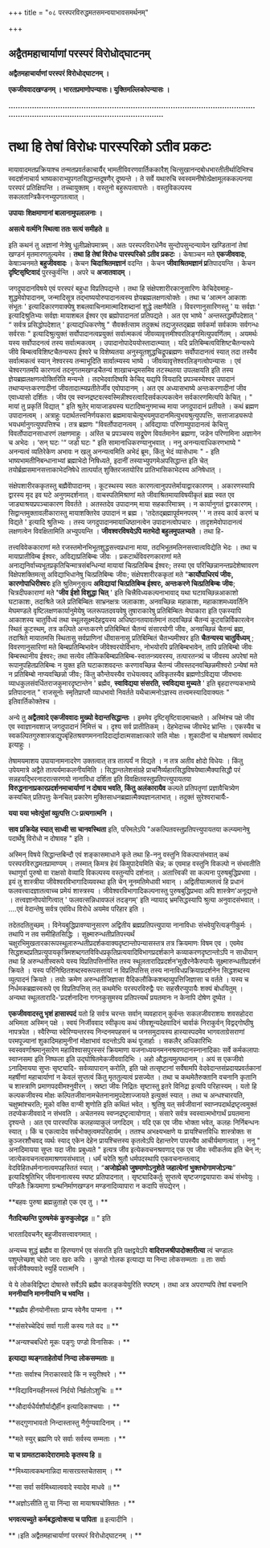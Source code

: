 +++
title = "०८ परस्परविरुद्धमतसमन्वयाभावसमर्थनम्"

+++


## अद्वैतमहाचार्याणां परस्परं विरोधोद्घाटनम्

**अद्वैतमहाचार्याणां परस्परं विरोधोद्घाटनम् ।**

 

**एकजीववादखण्डनम् । भारतप्रमाणोपन्यासः। युक्तिमल्लिकोपन्यासः ।**

**………………………………………………………………………………………………………………………………………………………**

 

# तथा हि तेषां विरोधः पारस्परिको ऽतीव प्रकटः

मायावादमतप्रक्रियाश्च तन्मतप्रवर्तकाचार्यैर् भामतीविवरणवार्तिककारैश् चित्सुखानन्दबोधभारतीतीर्थादिभिश्च स्वदर्शनाचार्य भाष्यकाराभ्युपगतसिद्धान्तदूषणैर् दूष्यन्ते । ते सर्वे यथारुचि स्वस्वमनीषोत्प्रेक्षामूलककल्पनया परस्परं प्रतिक्षिपन्ति । तच्चायुक्तम् । वस्तुनो बहुरूपत्वापत्तेः । वस्तुविकल्पस्य सकलतान्त्रिकैरनभ्युपगतत्वात् ।

**उपायाः शिक्षमाणानां बालानामुपलालनाः ।**

**असत्ये वर्त्मनि स्थित्वा ततः सत्यं समीहते ॥**

इति कथनं तु अज्ञानां नेत्रेषु धूलीप्रक्षेपमात्रम् । अतः परस्परविराधेनैव सुन्दोपसुन्दन्यायेन खण्डितानां तेषां खण्डनं मृतमारणतुल्यमेव । **तथा हि तेषां विरोधः पारस्परिको ऽतीव प्रकटः** । केषाञ्चन मते **एकजीववादः**, केषाञ्चनमते **बहुजीववादः** । केचन **चिदाश्रितमज्ञानं** वदन्ति । केचन **जीवाश्रितमज्ञानं प्र**तिपादयन्ति । केचन **दृष्टिसृष्टिवादं** पुरस्कुर्वन्ति । अपरे च **अजातवादम्** ।

जगदुपादानविषये एवं परस्परं बहुधा विप्रतिपद्यन्ते । तथा हि संक्षेपशारीरकानुसारिणः केचिदेवमाहुः- शुद्धमेवोपादानम्, जन्मादिसूत्र तद्भाष्ययोरुपादानत्वस्य ज्ञेयब्रह्मलक्षणत्वोक्तेः । तथा च ‘आत्मन आकाशः संभूतः ' इत्यादिकारणवाक्येषु शबलवाचिनामात्मादिशब्दानां शुद्धे लक्षणैवेति । विवरणानुसारिणस्तु ' यः सर्वज्ञः ' इत्यादिश्रुतिभ्यः सर्वज्ञः मायाशबल ईश्वर एव ब्रह्मोपादानतां प्रतिपद्यते । अत एव भाष्ये ' अन्तस्तद्धर्मोपदेशात् ' “ सर्वत्र प्रसिद्धोपदेशात् ' इत्याद्यधिकरणेषु " सैवर्क्तत्साम तदुक्त्थं तद्यजुस्तद्ब्रह्म सर्वकर्मा सर्वकामः सर्वगन्धः सर्वरसः " इत्यादिश्रुत्युक्तं सर्वोपादानत्वप्रयुक्तं सर्वात्मकत्वं जीवव्यावृत्तमीश्वरलिङ्गमित्युपवर्णितम् । अयमर्थः यस्य सर्वोपादनत्वं तस्य सर्वात्मकत्वम् । उपादानोपादेययोस्तादात्म्यात् । यदि प्रतिबिम्बत्वविशिष्टचैतन्यरूपे जीवे बिम्बत्वविशिष्टचैतन्यरूप ईश्वरे च विशेष्यतया अनुस्यूतशुद्धचिद्रूपब्रह्मणः सर्वोपादानत्वं स्यात् तदा तस्यैव सर्वात्मकत्वं स्यान् नेश्वरस्य तन्माभूदिति सार्वात्म्यस्य भाष्ये । जीवव्यावृत्तेश्वरलिङ्गत्वोपन्यासः । एवं चेश्वरगतमपि कारणत्वं तदनुगतमखण्डचैतन्यं शाखाचन्द्रमसमिव तटस्थतया उपलक्षयति इति तस्य ज्ञेयब्रह्मलक्षणत्वोक्तिरिति मन्यन्ते । तदभेदवादिष्वपि केचिद् यद्यपि वियदादि प्रपञ्चस्येश्वर उपादानं तथाप्यन्तःकरणादीनां जीवतादात्म्यप्रतीतेर्जीव एवोपादानम् । अत एव अध्यासभाष्ये अन्तःकरणादीनां जीव एवाध्यासो दर्शितः । जीव एव स्वप्नद्रष्टवत्स्वस्मिन्नीश्वरत्वादिसर्वकल्पकत्वेन सर्वकारणमित्यपि केचित् । " मायां तु प्रकृतिं विद्यात् " इति श्रुतेर् मायाजाड्यस्य घटादिष्वनुगमाच्च माया जगदुपादानं प्रतीयते । कथं ब्रह्मण उपादानत्वम् । अत्राहुः पदार्थतत्त्वनिर्णयकारा ब्रह्ममायाचेत्युभयमुपादानमित्युभयश्रुत्युपपत्तिः, सत्ताजाड्यरूपो भयधर्मानुगत्युपपत्तिश्च । तत्र ब्रह्मणः "विवर्तोपादानत्वम् । अविद्यायाः परिणाम्युपादानत्वं केचित्तु विवर्तोपादानसाधारणं लक्षणमाहुः । अस्ति च प्रपञ्चस्य सद्रूपेण विवर्तमानेन ब्रह्मणा, जडेन परिणामिना अज्ञानेन च अभेदः । ‘सन् घटः '“ जडो घटः " इति सामानाधिकरण्यानुभवात् । ननु अनन्यत्वाधिकरणभाष्ये " अनन्यत्वं व्यतिरेकेण अभावः न खलु अनन्यत्वमिति अभेदं ब्रूमः, किंतु भेदं व्यासेधामः " - इति भाष्यभामतीनिबन्धानाभ्यां ब्रह्माभेदो निषिध्यते, इदानीं तस्याभ्युपगमेअपसिद्धान्त इति चेत् तयोर्ब्रह्मसमानसत्ताकाभेदनिषेधे तात्पर्यात् शुक्तिरजतयोरिव प्रातिभासिकाभेदस्य अनिषेधात् ।

संक्षेपशारीरककृतस्तु बह्मैवेोपादानम् । कूटस्थस्य स्वतः कारणत्वानुपपत्तेर्मायाद्वारकारणम् । अकारणस्यापि द्वारस्य मृद इव घटे अनुगमदर्शनात् । वाचस्पतिमिश्राणां मते जीवाश्रितमायाविषयीकृतं ब्रह्म स्वत एव जाड्याश्रयप्रपञ्चाकारण विवर्तते । अतस्तदेव उपादानम् माया सहकारिमात्रम् । न कार्यानुगतं द्वारकारणम् । सिद्वान्तमुक्तावलीकारास्तु मायाशक्तिरेव उपादानं न ब्रह्म । 'तदेतद्ब्रह्मापूर्वमनपरम् ' ' न तस्य कार्य करणं च विद्यते ' इत्यादि श्रुतिभ्यः । तस्य जगदुपादानमायाधिष्ठानत्वेन उपादानत्वोपचारः । तादृशमेवोपादानत्वं लक्षणत्वेन विवक्षितामिति अभ्युपयन्ति । **जीवश्वरविषयेऽपि मतभेदो बहुलमुपलभ्यते** । तथा हि-

तत्त्वविवेककाराणां मते रजस्तमोनभिभूतशुद्धसत्त्वप्रधाना माया, तदभिभूतमलिनसत्त्वात्वविद्येति भेदः । तथा च मायाप्रातीविम्ब ईश्वरः, अविद्याप्रतिबिम्बः जीवः । प्रकटार्थविवरणकाराणां मते अनाद्यनिर्वाच्यभूतप्रकृतिचिन्मात्रसंबन्धिन्यां मायायां चित्प्रतिबिम्ब ईश्वरः; तस्या एव परिच्छिन्नानन्तप्रदेशेष्वावरण विक्षेपशक्तिमत्सु अविद्याभिधानेषु चित्प्रतिबिम्बः जीवः; संक्षेपशारीरककृतां मते "**कार्योपाधिरयं जीवः, कारणोपाधिरीश्वरः** इति श्रुतिमनुसृत्य **अविद्यायां चित्प्रतिबिम्ब ईश्वरः, अन्तःकरणे चित्प्रतिबिम्बः जीवः**; चित्रदीपकाराणां मते **'जीव ईशो विशुद्धा चित्** ' इति चित्त्रैविध्यकल्पनाभावाद् यथा घटावच्छिन्नआकाशो घटाकाशः, तदाश्रिते जले प्रतिबिम्बितः साभ्रनक्षत्रः जलाकाशः, अनवच्छिन्नः महाकाशः, महाकाशमध्यवर्तिनि मेघमण्डले वृष्टिलक्षणकार्यानुमेयेषु जलरूपतदवयवेषु तुषाराकारेषु प्रतिबिम्बितः मेघाकारा इति एकस्यापि आकाशस्य चातुर्विध्यं तथा स्थूलसूक्ष्मदेहद्वयस्य अधिष्ठानतयावर्तमानं तदवच्छिन्नं चैतन्यं कूटवन्निर्विकारत्वेन स्थितं कूटस्थम्, तत्र कल्पिते अन्तःकरणे प्रतिबिम्बितं चैतन्यं संसारयोगी जीवः, अनवच्छिन्नं चैतन्यं ब्रह्म, तदाश्रिते मायातमसि स्थितासु सर्वप्राणिनां धीवासनासु प्रतिबिम्बितं चैतभ्यमीश्वर इति **चैतन्यस्य चातुर्विध्यम्** ; विवरणानुसारिणां मते बिम्बप्रतिम्बिभावेन जीवेश्वरयोर्विभागः, नोभयोरपि प्रतिबिम्बभावेन, तापि प्रतिबिम्बो जीवः बिम्बस्थानीय ईश्वरः; तथा सत्येव लौकिकबिम्बप्रतिबिम्ब-स्वातन्त्र्यवरस्य, तत्पारतन्त्र्यं च जीवस्य अपरेषां मते रूपानुपहितप्रतिबिम्बः न युक्त इति घटाकाशवदन्तः करणावच्छिन्न चैतन्यं जीवस्तदनवच्छिन्नमीश्वरो ऽन्येषां मते न प्रतिबिम्बो नाप्यवच्छिन्नो जीवः; किंतु कौन्तेयस्यैव राधेयत्ववद् अविकृतस्यैव ब्रह्मणोऽविद्यया जीवभावः व्याधकुलसंवर्धितराजकुमारदृष्टान्तेन ' ब्रह्मैव, **स्वाविद्यया संसरति, स्वविद्यया मुच्यते** ' इति बृहदारण्यकभाष्ये प्रतिपादनात् " राजसूनोः स्मृतिप्राप्तौ व्याधभावो निवर्तते यथैचात्मनोऽज्ञस्य तत्त्वमस्यादिवाक्यतः " इतिवार्तिकोक्तेश्च ।

अन्ये तु **अद्वैतवादे एकजीववादः मुख्यो वेदान्तसिद्धान्तः** । इममेव दृष्टिसृष्टिवादमाचक्षते । अस्मिंश्च पक्षे जीव एव स्वाज्ञानवशाज् जगदुपादानं निमित्तं च । दृश्य सर्व प्रातीतिकम् । देहभेदाच्च जीवभेद भ्रान्तिः । एकस्यैव च स्वकल्पितगुरुशास्त्राद्युपबृंहितश्रवणमननादिदार्द्यादात्मसाक्षात्कारे सति मोक्षः । शुकादीनां च मोक्षश्रवणं त्वर्थवाद इत्याहुः ।

तेषामयमाशय उपायानामनादरेण उक्तत्वात् तत्र तात्पर्यं न विद्यते । न तत्र अतीव क्षोदो विधेयः । किंतु उपेयमात्रे अद्वैते तात्पर्यमाकलनीयमिति । सिद्धान्तलेशसंग्रहे प्राचनैिर्व्यहारसिद्धविषयेष्वात्मैक्यासिद्धौ परं सन्नहयद्भिरनादरात्सरणयो नानाविधा दर्शिता इति विवक्षितवस्तुप्रतिपत्त्युपायतया **विरुद्धनानाप्रकारप्रदर्शनमाचार्याणां न दोषाय भवति, किंतु अलंकारायैव** कल्पते प्रतिपतृणां प्रज्ञावैचित्र्येण कस्यचित् प्रतिपत्तुः केनचित् प्रकारेण मुक्तिसाधनब्रह्मात्मैक्यज्ञानलाभात् । तदुक्तं सुरेश्वराचार्यैः-

**यया यया भवेत्पुंसां व्युत्पत्ति ः प्रत्यगात्मनि ।**

**साव प्रक्रियेह स्यात् साध्वी सा चानवस्थिता** इति, परिमलेऽपि "अकल्पितवस्तुप्रतिपत्त्युपायतया कल्प्यमानेषु पदार्थेषु विरोधो न दोषावह " इति ।

अस्मिन् विषये सिद्धान्तबिन्दौ एवं शङ्कासमाधाने कृते तथा हि-ननु वस्तुनि विकल्पासंभवात् कथं परस्परविरुद्धमतप्रामाण्यम् । तस्मात् किमत्र हेयं किमुपादेयमिति चेन्न; क एवमाह वस्तुनि विकल्पो न संभवतीति स्थाणुर्वा
पुरुषो वा राक्षसो वेव्यादि विकल्पस्य वस्तुन्यपि दर्शनात् । अतात्त्विकी सा कल्पना पुरुषबुद्धिप्रभवा । इयं तु शास्त्रीया जीवेश्वरविभागादिव्यवस्था इति चेन् नूनमतिमेधावी भवान् । अद्वितीयात्मतत्त्वं हि प्रधानं फलवत्त्वादज्ञातत्वाच्च प्रमेयं शास्त्रस्य । जीवेश्वरविभागादिकल्पनास्तु पुरुषबुद्धिप्रभवा अपि शास्त्रेण'अनूद्यन्ते । तत्त्वज्ञानोपयोगित्वात् ' फलवत्सन्निधावफलं तदङ्गम्' इति न्यायाद् भ्रमसिद्धस्यापि श्रुत्या अनुवादसंभवात् । ....एवं वेदान्तेषु सर्वत्र एवंविध विरोधे अयमेव परिहार इति ।

तदेतदतितुच्छम् । विनेयबुद्धिप्रावण्यानुसारण अद्वितीय ब्रह्मप्रतिपत्त्युपाया नानाविधाः संभवेयुरित्यङ्गीकुर्मः । तथापि न तव समीहितसिद्धिः । सूक्ष्मारुन्धतीप्रतिपत्त्यर्थं चक्षुरभिमुखतारकारूपस्थूलारुन्धतीप्रदर्शकवाक्यदृष्टान्तोपन्यासस्तत्र तत्र क्रियमाणः विषम एव । एवमेव सिद्धशब्दप्रतिप्रत्युपायकृत्रिमशब्दगतविविधप्रकृतिप्रत्ययादिविभागप्रदर्शकाने कव्याकरणदृष्टान्तोऽपि न साधीयान् तथा हि अरुन्धतीस्वरूपे यस्य विप्रतिपत्तिर्नास्ति तस्य स्थूलतारादिप्रदर्शन'मुखैरनेकैरुपायैः सूक्ष्मारुन्धतीप्रदर्शनं क्रियते । यस्य परिनिष्ठितशब्दस्वरूपसत्तायां न विप्रतिपत्तिस् तस्य नानाविधप्रक्रियाप्रदर्शनेन सिद्धशब्दस्य व्युत्पादनं क्रियते । तयोः क्रमेण अरुन्धतीजिज्ञासा वैदिकलौकिकशब्दव्युपत्तिजिज्ञासा च वर्तते । यस्य च निर्धमकब्रह्मस्वरूपे एव विप्रतिपत्तिस् तत् कथमेभिः परस्परविरुद्वैः परः सहस्रैरप्युपायैः शक्यं बोधयितुम् । अन्यथा स्थूलतारादि-'प्रदर्शनादिना गगनकुसुमस्य प्रतिपत्त्यर्थं प्रयतमानः न केनापि दोषेण दूष्येत ।

**एकजीववादस्तु भृशं हासास्पदं** यतो हि सर्वत्र चरन्तः सर्वान् व्यवहारान् कुर्वन्तः सकलजीवराशयः शवसहोदरा अभिमता अस्मिन् पक्षे । स्वयं निर्जीववाद स्वीकृत्य कथं जीवशून्यदेहवादिनं चार्वाकं निराकुर्वन् विद्वद्गोष्ठीषु नापत्रपेत । स्वैरिण्या स्वेरिण्यन्तरस्य निन्दनमपहसनं च जनसमुदायस्य हास्यास्पदमेव भागवताग्रेसराणां परमपूज्यानां शुकादिमहामुनीनां मोक्षाभावं वदन्तोऽपि कथं पूजार्हाः । सकलैर् अधिकारिभिः स्वस्ववर्णाश्रमानुसारेण महाविश्वासपुरस्सरं क्रियमाणा यजनाध्ययनमननश्रवणदानस्नानादिकाः सर्वे कर्मकलापाः स्वाप्नसमा इति निष्फला इति उद्घोषितमेकजीववादिभिः । अहो औद्धत्यमुत्पथानाम् । अयं स एकजीवो ऽनादिमायया सुप्तः सृष्ट्यादि- सर्वव्यापारान् करोति, इति पक्षे तत्सृष्टानां सर्वेषामपि वेदवेदान्तसंप्रदायप्रवर्तकानां महर्षीणां महाचार्याणां न केवलं सुप्तत्वं किंतु मृततुल्यत्वं प्रसज्येत । तथा च कथमेतैरुक्तानि वचनानि कृतानि च शास्त्राणि प्रमाणपदवीमश्नुवीरन् । स्रष्टा जीवः निद्रितः सृष्टास्तु इतरे विनिद्रा इत्यपि परिहास्यम् । यतो हि कल्पकजीवस्य मोक्षः कल्पितजीवानामचेतनानामुपदेशाज्जायते इत्युक्तं स्यात् । तथा च अन्धश्चारयति, चक्षुष्मांश्चरति; मूको वक्ति वाग्मी शृणोति इति कथितं भवेत् । श्रुतिषु यत् सर्वजीवानां स्वाप्नपदार्थद्रष्टृत्वमुक्तं तदप्येकजीववादे न संभवति । अचेतनस्य स्वप्नद्रष्टृत्वायोगात् । संसारे सर्वत्र स्वस्वात्मभोगार्थं प्रयतमाना दृश्यन्ते । अत एव पारस्परिक कलहव्याकुलं जगदिदम् । यदि एक एव जीवः भोक्ता भवेत्, कलहः निर्निबन्धनः स्यात् । किं च एकत्वादेव सर्वभोक्तृत्वमपरिहार्यम् । ततश्च अभक्ष्यभक्षणे यः प्रायश्चित्तविधिः शास्त्रोक्तः स कुञ्जरशौचवद् व्यर्थः स्याद् एकेन देहेन प्रायश्चित्तस्य कृतत्वेऽपि देहान्तरेण पापस्यैव आचीर्यमाणत्वात् । ननु " अनादिमायया सुप्तः यदा जीवः प्रबुध्यते " इत्यत्र जीव इत्येकवचनश्रवणाद् एक एव जीवः स्वीकर्तव्य इति चेन् न; जात्येकवचनत्वसमाश्रणयसंभवात् । धर्मं चरेति श्रुतौ धर्मपदस्थापि एकवचनान्तत्वाद् वेदविहितधर्मनानात्वमपहस्तितं स्यात् । “**अजोह्येको जुषमाणोऽनुशेते जहात्येनां भुक्तभोगामजोऽन्यः**” इत्यादिश्रुतिभिर् जीवनानात्वस्य स्पष्ट प्रतिपादनात् । सृष्ट्यादिकर्तुः सुप्तत्वे सृष्टजगद्वयापाराः कथं संभवेयुः । पण्डितैः क्रियमाणा ग्रन्थनिर्माणखण्डन मण्डनादिव्यापारा न कदापि संपद्येरन् ।

**बहवः पुरुषा ब्रह्मन्नुताहो एक एव तु । **

**नैतदिच्छन्ति पुरुषमेकं कुरुकुलोद्वह** ॥ " इति

भारतादिवचनैर् बहुजीवसत्त्वावगमात् ।

अन्यच्च शुद्धं ब्रह्मैव वा हिरण्यगर्भ एव संसरति इति पक्षद्वयेऽपि **वादिराजश्रीपादोक्तरीत्या** त्वं चण्डालः पशुम्लेच्छश् चोरो जारः खरः कपिः । कुण्डो गोलक इत्याद्या या निन्दा लोकसम्मताः ॥ ताः सर्वाः सर्वजीवैक्यवादे स्युर्हि परात्मनि ।

ये ये लोकविद्विष्टा दोषास्ते सर्वेऽपि ब्रह्मैव कलङ्कयेयुरिति स्पष्टम् । तथा अत्र अपराण्यपि तेषां वचनानि **मननीयानि माननीयानि च भवन्ति ।**

**ब्रह्मैव हीनयोनीस्ताः प्राप्य स्वेनैव पाप्मना । **

**संसरेच्चेदियं सर्वा गाली कस्य गले वद ॥ **

**अन्यश्चबधिरो मूकः पङ्गुः पण्डो विनासिकः । **

**इत्याद्या व्यङ्गताहेतोर्या निन्दा लोकसम्मताः ॥**

**ताः सर्वाश्च निराकारवादे किं न स्युरीश्वरे । **

**विद्याविनयहीनस्त्वं निर्दयो निर्व्रतोऽशुचिः ॥ **

**औदार्यधैर्यशौर्याद्यैर्हीन इत्यादिकाश्चयाः । **

**सद्गुणाभावतो निन्दास्तास्तु नैर्गुण्यवादिनाम् । **

**मते स्युर् ब्रह्मणि परे सर्वाः सर्वस्य सम्मताः । **

**या च ग्रामतटाकादेरारामादेः कृतस्य हि ॥**

**मिथ्यात्वकथनान्निदा मत्सरग्रस्तचेतसाम् । **

**सा सर्वा सर्वमिथ्यात्ववादे स्यादेव माधवे ॥ **

**अज्ञोऽसीति तु या निंन्दा सा मायाश्रयचोक्तितः । **

**भगवत्यच्युते कर्मबद्धत्वोक्त्या च पापिता ॥** इत्यादीनि ।

**।इति अद्वैतमहाचार्याणां परस्परं विरोधोद्घाटनम् । **

